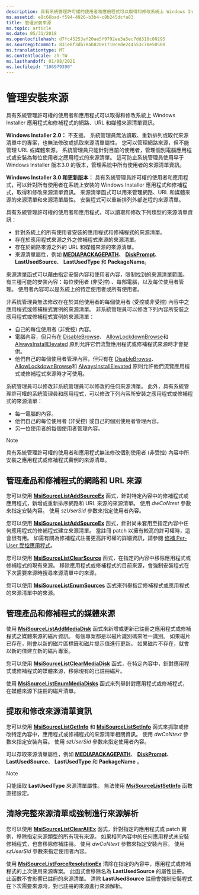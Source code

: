 ```yaml
---
description: 具有系統管理許可權的使用者和應用程式可以取得和修改系統上 Windows Installer 應用程式和修補程式的網路、URL 和媒體來源清單資訊。
ms.assetid: e8c66bad-f594-4926-b3b4-c8b245dcfa83
title: 管理安裝來源
ms.topic: article
ms.date: 05/31/2018
ms.openlocfilehash: d7fc45253af20ae5f9792ee3a5ec7dd318c80295
ms.sourcegitcommit: 831e8f3db78ab820e1710cede244553c70e50500
ms.translationtype: MT
ms.contentlocale: zh-TW
ms.lasthandoff: 01/08/2021
ms.locfileid: "106979390"
---
```

# <a name="managing-installation-sources"></a>管理安裝來源

具有系統管理許可權的使用者和應用程式可以取得和修改系統上 Windows Installer 應用程式和修補程式的網路、URL 和媒體來源清單資訊。

**Windows Installer 2.0：** 不支援。 系統管理員無法讀取、重新排列或取代來源清單中的專案，也無法修改或抓取來源清單屬性。 您可以管理網路來源，但不能管理 URL 或媒體來源。 系統管理員只能針對目前的使用者，管理個別電腦應用程式或安裝為每位使用者之應用程式的來源清單。 這可防止系統管理員使用早于 Windows Installer 版本3.0 的版本，管理系統中所有使用者的來源清單資訊。

**Windows Installer 3.0 和更新版本：** 具有系統管理員許可權的使用者和應用程式，可以針對所有使用者在系統上安裝的 Windows Installer 應用程式和修補程式，取得和修改來源清單資訊。 來源清單函式可以用來管理網路、URL 和媒體來源的來源清單和來源清單屬性。 安裝程式可以重新排列外部進程的來源清單。

具有系統管理許可權的使用者和應用程式，可以讀取和修改下列類型的來源清單資訊：

-   針對系統上的所有使用者安裝的應用程式和修補程式的來源清單。
-   存在於應用程式來源之外之修補程式來源的來源清單。
-   存在於網路來源之外的 URL 和媒體來源的來源清單。
-   來源清單屬性，例如 [**MEDIAPACKAGEPATH**](mediapackagepath.md)、 [**DiskPrompt**](diskprompt.md)、 **LastUsedSource**、 **LastUsedType** 和 **PackageName**。

來源清單函式可以藉由指定安裝內容和使用者內容，限制找到的來源清單範圍。 有三種可能的安裝內容：每位使用者 (非受控) 、每部電腦，以及每位使用者管理。 使用者內容可以是系統上的特定使用者或所有使用者。

非系統管理員無法修改存在於其他使用者的每個使用者 (受控或非受控) 內容中之應用程式或修補程式實例的來源清單。 非系統管理員可以修改下列內容所安裝之應用程式或修補程式實例的來源清單：

-   自己的每位使用者 (非受控) 內容。
-   電腦內容，但只有在 [DisableBrowse](disablebrowse.md)、 [AllowLockdownBrowse](allowlockdownbrowse.md)和 [AlwaysInstallElevated](alwaysinstallelevated.md) 原則允許它們流覽應用程式或修補程式來源時才會提供。
-   他們自己的每個使用者管理內容，但只有在 [DisableBrowse](disablebrowse.md)、 [AllowLockdownBrowse](allowlockdownbrowse.md)和 [AlwaysInstallElevated](alwaysinstallelevated.md) 原則允許他們流覽應用程式或修補程式來源時才可使用。

系統管理員可以修改非系統管理員可以修改的任何來源清單。 此外，具有系統管理許可權的系統管理員和應用程式，可以修改下列內容所安裝之應用程式或修補程式的來源清單：

-   每一電腦的內容。
-   他們自己的每位使用者 (非受控) 或自己的個別使用者管理內容。
-   另一位使用者的每個使用者管理內容。

> [!Note]  
> 具有系統管理許可權的使用者和應用程式無法修改個別使用者 (非受控) 內容中所安裝之應用程式或修補程式實例的來源清單。

 

## <a name="managing-network-and-url-sources-for-products-and-patches"></a>管理產品和修補程式的網路和 URL 來源

您可以使用 [**MsiSourceListAddSourceEx**](/windows/desktop/api/Msi/nf-msi-msisourcelistaddsourceexa) 函式，針對特定內容中的修補程式或應用程式，新增或重新排序網路和 URL 來源的來源清單。 使用 *dwCoNtext* 參數來指定安裝內容。 使用 *szUserSid* 參數來指定使用者內容。

您可以使用 [**MsiSourceListAddSourceEx**](/windows/desktop/api/Msi/nf-msi-msisourcelistaddsourceexa) 函式，針對尚未套用至指定內容中任何應用程式的修補程式建立來源清單。 當註冊 patch 以擁有較高的許可權時，這會很有用。 如需有關為修補程式註冊更高許可權的詳細資訊，請參閱 [修補 Per-User 受控應用程式](patching-per-user-managed-applications.md)。

您可以使用 [**MsiSourceListClearSource**](/windows/desktop/api/Msi/nf-msi-msisourcelistclearsourcea) 函式，在指定的內容中移除應用程式或修補程式的現有來源。 移除應用程式或修補程式的目前來源，會強制安裝程式在下次需要來源時搜尋來源清單中的來源。

您可以使用 [**MsiSourceListEnumSources**](/windows/desktop/api/Msi/nf-msi-msisourcelistenumsourcesa) 函式來列舉指定修補程式或應用程式的來源清單中的來源。

## <a name="managing-media-sources-for-products-and-patches"></a>管理產品和修補程式的媒體來源

使用 [**MsiSourceListAddMediaDisk**](/windows/desktop/api/Msi/nf-msi-msisourcelistaddmediadiska) 函式來新增或更新已註冊之應用程式或修補程式之媒體來源的磁片資訊。 每個專案都是以磁片識別碼來唯一識別。 如果磁片已存在，則會以新的磁片區標籤和磁片提示值進行更新。 如果磁片不存在，就會以新的值建立新的磁片專案。

您可以使用 [**MsiSourceListClearMediaDisk**](/windows/desktop/api/Msi/nf-msi-msisourcelistclearmediadiska) 函式，在特定內容中，針對應用程式或修補程式的媒體來源，移除現有的已註冊磁片。

使用 [**MsiSourceListEnumMediaDisks**](/windows/desktop/api/Msi/nf-msi-msisourcelistenummediadisksa) 函式來列舉針對應用程式或修補程式，在媒體來源下註冊的磁片清單。

## <a name="retrieval-and-modification-of-source-list-information"></a>提取和修改來源清單資訊

您可以使用 [**MsiSourceListGetInfo**](/windows/desktop/api/Msi/nf-msi-msisourcelistgetinfoa) 和 [**MsiSourceListSetInfo**](/windows/desktop/api/Msi/nf-msi-msisourcelistsetinfoa) 函式來抓取或修改特定內容中，應用程式或修補程式的來源清單相關資訊。 使用 *dwCoNtext* 參數來指定安裝內容。 使用 *szUserSid* 參數來指定使用者內容。

可以存取來源清單屬性，例如 [**MEDIAPACKAGEPATH**](mediapackagepath.md)、 [**DiskPrompt**](diskprompt.md)、 **LastUsedSource**、 **LastUsedType** 和 **PackageName** 。

> [!Note]  
> 只能讀取 **LastUsedType** 來源清單屬性。 無法使用 [**MsiSourceListSetInfo**](/windows/desktop/api/Msi/nf-msi-msisourcelistsetinfoa) 函數直接設定。

 

## <a name="clearing-the-complete-source-list-or-forcing-a-source-resolution"></a>清除完整來源清單或強制進行來源解析

您可以使用 [**MsiSourceListClearAllEx**](/windows/desktop/api/Msi/nf-msi-msisourcelistclearallexa) 函式，針對指定的應用程式或 patch 實例，移除指定來源類型的所有現有來源。 如果相同內容中的任何應用程式未安裝修補程式，也會移除修補註冊。 使用 *dwCoNtext* 參數來指定安裝內容。 使用 *szUserSid* 參數來指定使用者內容。

使用 [**MsiSourceListForceResolutionEx**](/windows/desktop/api/Msi/nf-msi-msisourcelistforceresolutionexa) 清除在指定的內容中，應用程式或修補程式的上次使用來源專案。 此函式會移除名為 **LastUsedSource** 的屬性註冊。 此函數不會影響已註冊的來源清單。 清除 **LastUsedSource** 註冊會強制安裝程式在下次需要來源時，對已註冊的來源進行來源解析。

 

 




